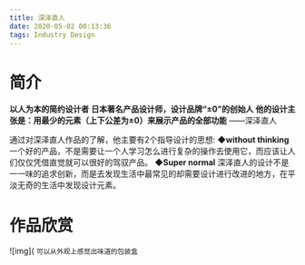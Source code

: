 ```yaml
---
title: 深泽直人
date: 2020-05-02 00:13:36
tags: Industry Design
---
```

# 简介
**以人为本的简约设计者**
**日本著名产品设计师，设计品牌“±0”的创始人**
**他的设计主张是：用最少的元素（上下公差为±0）来展示产品的全部功能**
——深泽直人

通过对深泽直人作品的了解，他主要有2个指导设计的思想:
**◆without thinking**
一个好的产品，不是需要让一个人学习怎么进行复杂的操作去使用它，而应该让人们仅仅凭借直觉就可以很好的驾驭产品。
**◆Super normal**
深泽直人的设计不是一一味的追求创新，而是去发现生活中最常见的却需要设计进行改进的地方，在平淡无奇的生活中发现设计元素。

# 作品欣赏
![img](
`可以从外观上感觉出味道的包装盒`

